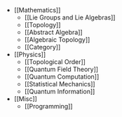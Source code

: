 - [[Mathematics]]
	- [[Lie Groups and Lie Algebras]]
	- [[Topology]]
	- [[Abstract Algebra]]
	- [[Algebraic Topology]]
	- [[Category]]
- [[Physics]]
	- [[Topological Order]]
	- [[Quantum Field Theory]]
	- [[Quantum Computation]]
	- [[Statistical Mechanics]]
	- [[Quantum Information]]
- [[Misc]]
	- [[Programming]]
